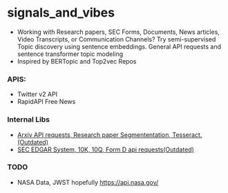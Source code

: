 # signals_and_vibes
- Working with Research papers, SEC Forms, Documents, News articles, Video Transcripts, or Communication Channels? Try semi-supervised Topic discovery using sentence embeddings.
General API requests and sentence transformer topic modeling
- Inspired by BERTopic and Top2vec Repos

### APIS:
- Twitter v2 API
- RapidAPI Free News

### Internal Libs
- [Arxiv API requests, Research paper Segmententation, Tesseract. (Outdated)](https://github.com/danielpatrickhug/Research_Paper_Parser)
- [SEC EDGAR System, 10K, 10Q, Form D api requests(Outdated)](https://github.com/danielpatrickhug/SECDataExtraction)

### TODO
- NASA Data, JWST hopefully https://api.nasa.gov/

